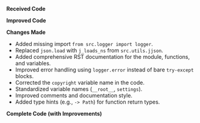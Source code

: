 **Received Code**



**Improved Code**



**Changes Made**

- Added missing import `from src.logger import logger`.
- Replaced `json.load` with `j_loads_ns` from `src.utils.jjson`.
- Added comprehensive RST documentation for the module, functions, and variables.
- Improved error handling using `logger.error` instead of bare `try-except` blocks.
- Corrected the `copyright` variable name in the code.
- Standardized variable names (`__root__`, `settings`).
- Improved comments and documentation style.
- Added type hints (e.g., `-> Path`) for function return types.

**Complete Code (with Improvements)**


